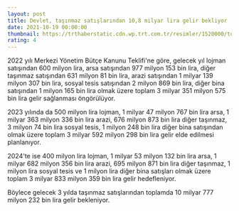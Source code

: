 ```yaml
--- 
layout: post
title: Devlet, taşınmaz satışlarından 10,8 milyar lira gelir bekliyor
date: 2021-10-19 00:00:00
thumbnail: https://trthaberstatic.cdn.wp.trt.com.tr/resimler/1520000/toki-konut-ev-aa-1521719.jpg
rating: 4
---
```

<p>
	2022 yılı Merkezi Yönetim Bütçe Kanunu Teklifi'ne göre, gelecek yıl lojman satışından 600 milyon lira, arsa satışından 977 milyon 153 bin lira, diğer taşınmaz satışından 631 milyon 81 bin lira, arazi satışından 1 milyar 139 milyon 307 bin lira, sosyal tesis satışından 2 milyon 869 bin lira, diğer bina satışından 1 milyon 165 bin lira olmak üzere toplam 3 milyar 351 milyon 575 bin lira gelir sağlanması öngörülüyor.</p>
<p>
	2023 yılında da 500 milyon lira lojman, 1 milyar 47 milyon 767 bin lira arsa, 1 milyar 363 milyon 336 bin lira arazi, 676 milyon 873 bin lira diğer taşınmaz, 3 milyon 74 bin lira sosyal tesis, 1 milyon 248 bin lira diğer bina satışından olmak üzere toplam 3 milyar 592 milyon 298 bin lira gelir elde edilmesi planlanıyor.</p>
<p>
	2024'te ise 400 milyon lira lojman, 1 milyar 53 milyon 132 bin lira arsa, 1 milyar 682 milyon 356 bin lira arazi, 695 milyon 871 bin lira diğer taşınmaz, 1 milyon lira sosyal tesis ve 1 milyon lira diğer bina satışları olmak üzere toplam 3 milyar 833 milyon 359 bin lira gelir hedefleniyor.</p>
<p>
	Böylece gelecek 3 yılda taşınmaz satışlarından toplamda 10 milyar 777 milyon 232 bin lira gelir bekleniyor.</p>